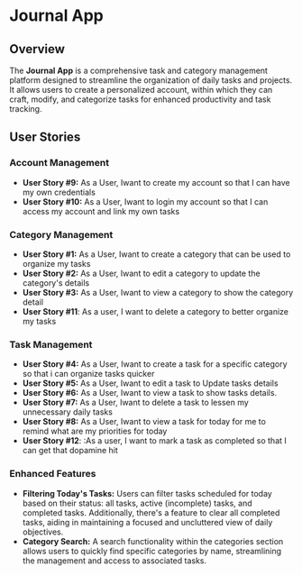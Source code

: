 # Journal App

## Overview

The **Journal App** is a comprehensive task and category management platform designed to streamline the organization of daily tasks and projects. It allows users to create a personalized account, within which they can craft, modify, and categorize tasks for enhanced productivity and task tracking.

## User Stories

### Account Management

- **User Story #9:** As a User, Iwant to create my account so that I can have my own credentials
- **User Story #10:** As a User, Iwant to login my account so that I can access my account and link my own tasks

### Category Management

- **User Story #1:** As a User, Iwant to create a category that can be used to organize my tasks
- **User Story #2:** As a User, Iwant to edit a category to update the category's details
- **User Story #3:** As a User, Iwant to view a category to show the category detail
- **User Story #11**: As a user, I want to delete a category to better organize my tasks

### Task Management

- **User Story #4:** As a User, Iwant to create a task for a specific category so that i can organize tasks quicker
- **User Story #5:** As a User, Iwant to edit a task to Update tasks details
- **User Story #6:** As a User, Iwant to view a task to show tasks details.
- **User Story #7:** As a User, Iwant to delete a task to lessen my unnecessary daily tasks
- **User Story #8:** As a User, Iwant to view a task for today for me to remind what are my priorities for today
- **User Story #12**: :As a user, I want to mark a task as completed so that I can get that dopamine hit

### Enhanced Features

- **Filtering Today's Tasks:** Users can filter tasks scheduled for today based on their status: all tasks, active (incomplete) tasks, and completed tasks. Additionally, there's a feature to clear all completed tasks, aiding in maintaining a focused and uncluttered view of daily objectives.
- **Category Search:** A search functionality within the categories section allows users to quickly find specific categories by name, streamlining the management and access to associated tasks.
